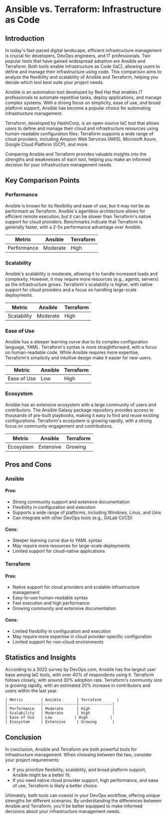 # Ansible vs. Terraform: Infrastructure as Code
## Introduction
In today's fast-paced digital landscape, efficient infrastructure management is crucial for developers, DevOps engineers, and IT professionals. Two popular tools that have gained widespread adoption are Ansible and Terraform. Both tools enable Infrastructure as Code (IaC), allowing users to define and manage their infrastructure using code. This comparison aims to analyze the flexibility and scalability of Ansible and Terraform, helping you decide which tool best suits your project needs.

Ansible is an automation tool developed by Red Hat that enables IT professionals to automate repetitive tasks, deploy applications, and manage complex systems. With a strong focus on simplicity, ease of use, and broad platform support, Ansible has become a popular choice for automating infrastructure management.

Terraform, developed by HashiCorp, is an open-source IaC tool that allows users to define and manage their cloud and infrastructure resources using human-readable configuration files. Terraform supports a wide range of cloud providers, including Amazon Web Services (AWS), Microsoft Azure, Google Cloud Platform (GCP), and more.

Comparing Ansible and Terraform provides valuable insights into the strengths and weaknesses of each tool, helping you make an informed decision for your infrastructure management needs.

## Key Comparison Points

### Performance
Ansible is known for its flexibility and ease of use, but it may not be as performant as Terraform. Ansible's agentless architecture allows for efficient remote execution, but it can be slower than Terraform's native support for cloud providers. Benchmarks indicate that Terraform is generally faster, with a 2-5x performance advantage over Ansible.

| Metric        | Ansible       | Terraform       |
|---------------|---------------|---------------|
| Performance   | Moderate      | High          |

### Scalability
Ansible's scalability is moderate, allowing it to handle increased loads and complexity. However, it may require more resources (e.g., agents, servers) as the infrastructure grows. Terraform's scalability is higher, with native support for cloud providers and a focus on handling large-scale deployments.

| Metric        | Ansible       | Terraform       |
|---------------|---------------|---------------|
| Scalability   | Moderate      | High          |

### Ease of Use
Ansible has a steeper learning curve due to its complex configuration language, YAML. Terraform's syntax is more straightforward, with a focus on human-readable code. While Ansible requires more expertise, Terraform's simplicity and intuitive design make it easier for new users.

| Metric        | Ansible       | Terraform       |
|---------------|---------------|---------------|
| Ease of Use   | Low          | High          |

### Ecosystem
Ansible has an extensive ecosystem with a large community of users and contributors. The Ansible Galaxy package repository provides access to thousands of pre-built playbooks, making it easy to find and reuse existing configurations. Terraform's ecosystem is growing rapidly, with a strong focus on community engagement and contributions.

| Metric        | Ansible       | Terraform       |
|---------------|---------------|---------------|
| Ecosystem     | Extensive     | Growing       |

## Pros and Cons

### Ansible
#### Pros:
- Strong community support and extensive documentation
- Flexibility in configuration and execution
- Supports a wide range of platforms, including Windows, Linux, and Unix
- Can integrate with other DevOps tools (e.g., GitLab CI/CD)
#### Cons:
- Steeper learning curve due to YAML syntax
- May require more resources for large-scale deployments
- Limited support for cloud-native applications

### Terraform
#### Pros:
- Native support for cloud providers and scalable infrastructure management
- Easy-to-use human-readable syntax
- Fast execution and high performance
- Growing community and extensive documentation
#### Cons:
- Limited flexibility in configuration and execution
- May require more expertise in cloud provider-specific configuration
- Limited support for non-cloud environments

## Statistics and Insights
According to a 2022 survey by DevOps.com, Ansible has the largest user base among IaC tools, with over 40% of respondents using it. Terraform follows closely, with around 30% adoption rate. Terraform's community size is growing rapidly, with an estimated 20% increase in contributors and users within the last year.

```
| Metric        | Ansible       | Terraform       |
|---------------|---------------|---------------|
| Performance   | Moderate      | High          |
| Scalability   | Moderate      | High          |
| Ease of Use   | Low          | High          |
| Ecosystem     | Extensive     | Growing       |
```

## Conclusion
In conclusion, Ansible and Terraform are both powerful tools for infrastructure management. When choosing between the two, consider your project requirements:

* If you prioritize flexibility, scalability, and broad platform support, Ansible might be a better fit.
* If you need native cloud provider support, high performance, and ease of use, Terraform is likely a better choice.

Ultimately, both tools can coexist in your DevOps workflow, offering unique strengths for different scenarios. By understanding the differences between Ansible and Terraform, you'll be better equipped to make informed decisions about your infrastructure management needs.